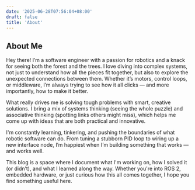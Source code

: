 ```yaml
---
date: '2025-06-28T07:56:04+08:00'
draft: false
title: 'About'
---
```

## About Me

Hey there! I’m a software engineer with a passion for robotics and a knack for seeing both the forest and the trees. I love diving into complex systems, not just to understand how all the pieces fit together, but also to explore the unexpected connections between them. Whether it’s motors, control loops, or middleware, I’m always trying to see how it all clicks — and more importantly, how to make it better.

What really drives me is solving tough problems with smart, creative solutions. I bring a mix of systems thinking (seeing the whole puzzle) and associative thinking (spotting links others might miss), which helps me come up with ideas that are both practical and innovative.

I'm constantly learning, tinkering, and pushing the boundaries of what robotic software can do. From tuning a stubborn PID loop to wiring up a new interface node, I’m happiest when I’m building something that works — and works well.

This blog is a space where I document what I'm working on, how I solved it (or didn’t), and what I learned along the way. Whether you're into ROS 2, embedded hardware, or just curious how this all comes together, I hope you find something useful here.
